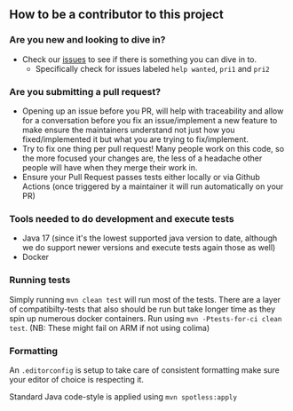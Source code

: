 ## How to be a contributor to this project

### Are you new and looking to dive in?
* Check our [issues](https://github.com/kagkarlsson/db-scheduler/issues) to see if there is something you can dive in to.
  * Specifically check for issues labeled `help wanted`, `pri1` and `pri2`

### Are you submitting a pull request?

* Opening up an issue before you PR, will help with traceability and allow for a conversation before you fix an issue/implement
  a new feature to make ensure the maintainers understand not just how you fixed/implemented it but what you are trying
  to fix/implement.
* Try to fix one thing per pull request! Many people work on this code, so the more focused your changes are, the less
  of a headache other people will have when they merge their work in.
* Ensure your Pull Request passes tests either locally or via Github Actions (once triggered by a maintainer it will run automatically on your PR)

### Tools needed to do development and execute tests
* Java 17 (since it's the lowest supported java version to date, although we do support newer versions and execute tests again those as well)
* Docker

### Running tests
Simply running `mvn clean test` will run most of the tests. There are a layer of compatibilty-tests that also should be run
but take longer time as they spin up numerous docker containers. Run using `mvn -Ptests-for-ci clean test`. (NB: These
might fail on ARM if not using colima)

### Formatting
An `.editorconfig` is setup to take care of consistent formatting make sure your editor of choice is respecting it.

Standard Java code-style is applied using `mvn spotless:apply`
